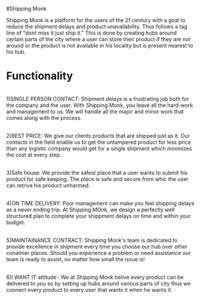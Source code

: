 #Shipping Monk 

Shipping Monk is a platform for the users of the 21 century with a goal to reduce the shipment delays and product unavailability.
Thus follows a tag line of "dont miss it just ship it."
This is done by creating hubs around certain parts of the city where a user can store their product if they are not around or the product is not available in his locality but is present nearest to his hub.

# Functionality

<br>1)SINGLE PERSON CONTACT: Shipment delays is a frustrating job both for the company and the user. With Shipping Monk, you leave all the hard-work and management to us. We will handle all the major and minor work that comes along with the process.

<br>2)BEST PRICE: We give our clients products that are shipped just as it. Our contacts in the field enable us to get the untampered product for less price than any logistic company would get for a single shipment which minimizes the cost at every step.


<br>3)Safe house: We provide the safest place that a user wants to submit his product for safe keeping. The place is safe and secure from whic the user can retrive his product unharmed.


<br>4)ON TIME DELIVERY: Poor management can make you feel shipping delays as a never ending trip. At Shipping MOnk, we design a perfectly well structured plan to complete your shippment delays on time and within your budget.

<br>5)MAINTAINANCE CONTRACT: Shipping Monk's team is dedicated to provide excellence in shipment every time you choose our hub over other conatiner places. Should you experience a problem or need assistance our team is ready to assist, no matter how small the issue is!


<br>6)I WANT IT attitude : We at Shipping Monk belive every product can be delivered to you so by setting up hubs around various parts of city thus we connect every product to every user that wants it when he wants it. 

